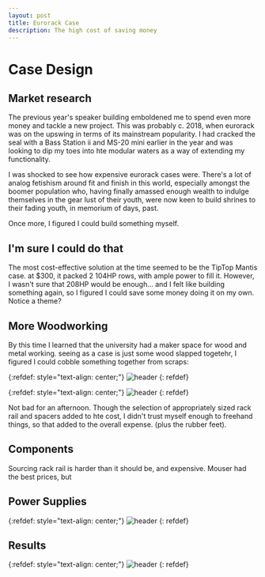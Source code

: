 ```yaml
---
layout: post
title: Eurorack Case
description: The high cost of saving money
---
```



Case Design
============

## Market research

The previous year's speaker building emboldened me to spend even more money and tackle a new project.  This was probably c. 2018, when eurorack was on the upswing in terms of its mainstream popularity.  I had cracked the seal with a Bass Station ii and MS-20 mini earlier in the year and was looking to dip my toes into hte modular waters as a way of extending my functionality.  

I was shocked to see how expensive eurorack cases were.  There's a lot of analog fetishism around fit and finish in this world, especially amongst the boomer population who, having finally amassed enough wealth to indulge themselves in the gear lust of their youth, were now keen to build shrines to their fading youth, in memorium of days, past.

Once more, I figured I could build something myself.


## I'm sure I could do that

The most cost-effective solution at the time seemed to be the TipTop Mantis case.  at $300, it packed 2 104HP rows, with ample power to fill it.  However, I wasn't sure that 208HP would be enough... and I felt like building something again, so I figured I could save some money doing it on my own.  Notice a theme?

## More Woodworking

By this time I learned that the university had a maker space for wood and metal working.  seeing as a case is just some wood slapped togetehr, I figured I could cobble something together from scraps:

{:refdef: style="text-align: center;"}
![header](http://sci.utah.edu/~jimmy/website/eurorack/build1.png)
{: refdef}

{:refdef: style="text-align: center;"}
![header](http://sci.utah.edu/~jimmy/website/eurorack/build2.png)
{: refdef}

Not bad for an afternoon.  Though the selection of appropriately sized rack rail and spacers added to hte cost, I didn't trust myself enough to freehand things, so that added to the overall expense. (plus the rubber feet).

## Components

Sourcing rack rail is harder than it should be, and expensive.  Mouser had the best prices, but 

## Power Supplies



{:refdef: style="text-align: center;"}
![header](http://sci.utah.edu/~jimmy/website/eurorack/psu.png)
{: refdef}


## Results

{:refdef: style="text-align: center;"}
![header](/http://sci.utah.edu/~jimmy/website/eurorack/case.png)
{: refdef}


